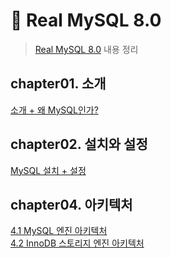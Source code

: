 # 🦜 Real MySQL 8.0
> [Real MySQL 8.0](http://www.kyobobook.co.kr/product/detailViewKor.laf?mallGb=KOR&ejkGb=KOR&barcode=9791158392703) 내용 정리

## chapter01. 소개
[소개 + 왜 MySQL인가?](./src/chapter01/introduce.md) 

## chapter02. 설치와 설정
[MySQL 설치 + 설정](./src/chapter02/install-and-setting.md)

## chapter04. 아키텍처
[4.1 MySQL 엔진 아키텍처](./src/chapter04/mysql-engine-architecture.md)       
[4.2 InnoDB 스토리지 엔진 아키텍처](./src/chapter04/innodb-storage-engine-architecture(1).md)
